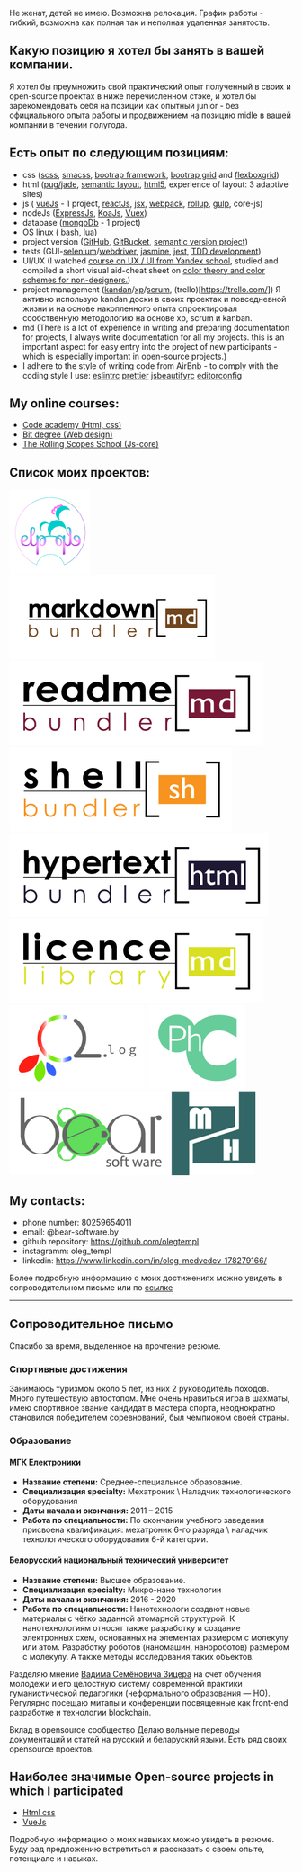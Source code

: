 Не женат, детей не имею.
Возможна релокация.
График работы - гибкий, возможна как полная так и неполная удаленная занятость.


## Какую позицию я хотел бы занять в вашей компании.

Я хотел бы преумножить свой практический опыт полученный в своих и open-source проектах в ниже перечисленном стэке, и хотел бы зарекомендовать себя на позиции как опытный junior - без официального опыта работы и продвижением на позицию midle в вашей компании в течении полугода.

## Есть опыт по следующим позициям:
 * css ([scss](https://sass-lang.com/), [smacss](https://smacss.com/), [bootrap framework](https://v4-alpha.getbootstrap.com), [bootrap grid](https://www.w3schools.com/bootstrap/bootstrap_grid_system.asp) and [flexboxgrid](http://flexboxgrid.com/))
 * html ([pug/jade](https://pugjs.org/api/getting-started.html), [semantic layout](https://blogs.msdn.microsoft.com/jennifer/2011/08/01/html5-part-1-semantic-markup-and-page-layout/), [html5](https://www.w3schools.com/html/html5_intro.asp), experience of layout: 3 adaptive sites)
 * js ( [vueJs](https://vuejs.org/v2/guide/) - 1 project, [reactJs](https://reactjs.net/), [jsx](https://jsx.github.io/), [webpack](https://webpack.js.org), [rollup](https://github.com/rollup), [gulp](https://gulpjs.com/), core-js)
 * nodeJs ([ExpressJs](https://expressjs.com/), [KoaJs](https://koajs.com/), [Vuex](https://vuex.vuejs.org/ru/))
 * database ([mongoDb](https://www.mongodb.com/) - 1 project)
 * OS linux ( [bash](https://www.gnu.org/software/bash/), [lua](https://www.lua.org/))
 * project version ([GitHub](https://github.com), [GitBucket](https://bitbucket.org), [semantic version project](https://semver.org/))
 * tests (GUI-[selenium](https://www.seleniumhq.org)/[webdriver](http://webdriver.io/api.html), [jasmine](https://jasmine.github.io/), [jest](https://jestjs.io/), [TDD development](https://en.wikipedia.org/wiki/Test-driven_development))
 * UI/UX (I watched [course on UX / UI from Yandex school](https://www.youtube.com/watch?v=iqHWl06dSaE&list=PLRGs42pjA4ukpjurmwFzJfSCZcur01vki), studied and compiled a short visual aid-cheat sheet on [color theory and color schemes for non-designers.](Https://github.com/olegtempl/manual-color-scheme))
 * project management ([kandan](http://blog.crisp.se/mattiasskarin/files/pdf/10different_kanban_boards_and_their_context_mskarin.pdf)/[xp](https://tados.ru/wp-content/uploads/2017/04/%D0%91%D0%BE%D1%80%D0%B8%D1%81_%D0%92%D0%BE%D0%BB%D1%8C%D1%84%D1%81%D0%BE%D0%BD_%D0%93%D0%B8%D0%B1%D0%BA%D0%B8%D0%B5_%D0%BC%D0%B5%D1%82%D0%BE%D0%B4%D0%BE%D0%BB%D0%BE%D0%B3%D0%B8%D0%B8.pdf)/[scrum](http://scrum.org.ua/wp-content/uploads/ScrumAndKanbanRuFinal.pdf), (trello)[https://trello.com/])
 Я активно использую kandan доски в своих проектах и повседневной жизни и на основе накопленного опыта спроектировал сообственную методологию на основе xp, scrum и kanban.
 * md (There is a lot of experience in writing and preparing documentation for projects, I always write documentation for all my projects. this is an important aspect for easy entry into the project of new participants - which is especially important in open-source projects.)
 * I adhere to the style of writing code from AirBnb - to comply with the coding style I use:
   [eslintrc](https://eslint.org/)
   [prettier](https://github.com/prettier/prettier)
   [jsbeautifyrc](https://github.com/beautify-web/js-beautify)
   [editorconfig](https://editorconfig.org/)

## My online courses:

* [Code academy (Html, css)](https://www.codecademy.com/)
* [Bit degree (Web design)](https://www.bitdegree.org)
* [The Rolling Scopes School (Js-core)](https://school.rollingscopes.com)


## Список моих проектов:

[![Easy Light Project](./images/elp.png "ELP")](https://github.com/olegtempl/easy-light-project) 
[![Markdown bundler](./images/markdown_bundler.png "Markdown bundler")](https://github.com/olegtempl/node-md-bundler/node-md-bundler) 
[![Readme bundler](./images/readme_bundler.png "Readme bundler")](https://github.com/olegtempl/readme-bundler) 
[![Shell bundler](./images/shell_bundler.png "Shell bundler")](https://github.com/olegtempl/node-sh-bundler) 
[![Html bundler](./images/html_bundler.png "Html bundler")](https://github.com/olegtempl/node-html-bundler) 
[![License library](./images/licence_library.png "License library")](https://github.com/olegtempl/license-library) 
[![Cl.log()](./images/cl-log.png "Cl.log()")](https://github.com/olegtempl/node-cl-log) 
[![FHC](./images/fhc.png )](https://github.com/olegtempl/) 
[![bear-software blog](./images/bear_software.png)](https://github.com/olegtempl/) 
[![M2H](./images/m2h.png)](https://github.com/olegtempl/)
<!-- [![GitHub activity](./images/projectsLogo "gActive")](https://github.com/olegtempl/gactive)  -->
<!-- [![Bad data generator](./images/projectsLogo "Bad Gen")](https://github.com/olegtempl/bad-data-generator)  -->
<!-- [![Tomato journal](./images/t_journal.png)](https://github.com/olegtempl/) -->
<!-- [![](./images/projectsLogo)](https://github.com/olegtempl/) -->

## My contacts:

* phone number: 80259654011
* email: @bear-software.by
* github repository: https://github.com/olegtempl
* instagramm: oleg_templ
* linkedin: https://www.linkedin.com/in/oleg-medvedev-178279166/

Более подробную информацию о моих достижениях можно увидеть в сопроводительном письме или по [ссылке](http://bear-software.by/resume) 




----

## Сопроводительное письмо 

Спасибо за время, выделенное на прочтение резюме.

### Спортивные достижения 

Занимаюсь туризмом около 5 лет, из них 2 руководитель походов. Много путешествую автостопом.
Мне очень нравиться игра в шахматы, имею спортивное звание кандидат в мастера спорта, неоднократно становился победителем соревнований, был чемпионом своей страны. 

### Образование
#### МГК Електроники

 * **Название степени:** Среднее-специальное образование.
 * **Специализация specialty:** Мехатроник \ Наладчик технологического оборудования 
 * **Даты начала и окончания:**  2011 – 2015
 * **Работа по специальности:** По окончании учебного заведения присвоена квалификация: мехатроник 6-го разряда \ наладчик технологического оборудования 6-й категории.

#### Белорусский национальный технический университет

 * **Название степени:** Высшее образование.
 * **Специализация specialty:** Микро-нано технологии 
 * **Даты начала и окончания:** 2016 - 2020
 * **Работа по специальности:** Нанотехнологи создают новые материалы с чётко заданной атомарной структурой. К нанотехнологиям относят также разработку и создание электронных схем, основанных на элементах  размером с молекулу или атом. Разработку роботов (наномашин, нанороботов) размером с молекулу. А также методы исследования таких объектов.

Разделяю мнение [Вадима Семёновича Зицера](cyclowiki.org/wiki/Вадим_Семёнович_Зицер) на счет обучения молодежи и его целостную систему современной практики гуманистической педагогики (неформального образования — НО). Регулярно посещаю  митапы и конференции посвященные как front-end разработке и технологии blockchain. 

Вклад в opensource сообщество
Делаю вольные переводы документаций и статей на русский и беларуский языки. Есть ряд своих opensource проектов.

## Наиболее значимые Open-source projects in which I participated
 
* [Html css](https://github.com/diglabby/diglab_landing_page)
* [VueJs](https://github.com/diglabby/chat-widget-for-slack)

Подробную информацию о моих навыках можно увидеть в резюме. Буду рад предложению встретиться и рассказать о своем опыте, потенциале и навыках.

